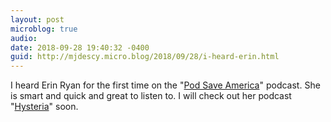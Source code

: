 ```yaml
---
layout: post
microblog: true
audio: 
date: 2018-09-28 19:40:32 -0400
guid: http://mjdescy.micro.blog/2018/09/28/i-heard-erin.html
---
```

I heard Erin Ryan for the first time on the "[Pod Save America](https://overcast.fm/+H1PXYX2PQ)" podcast. She is smart and quick and great to listen to. I will check out her podcast "[Hysteria](https://overcast.fm/+H1PXYX2PQ)" soon.
